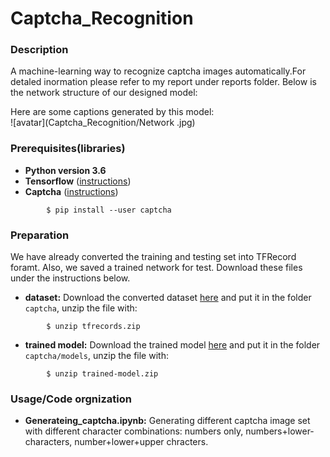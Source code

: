 # Captcha_Recognition


### Description
A machine-learning way to recognize captcha images automatically.For detaled inormation please refer to my report under reports folder.
Below is the network structure of our designed model:

Here are some captions generated by this model:  
![avatar](Captcha_Recognition/Network .jpg)


### Prerequisites(libraries)
* **Python version 3.6**
* **Tensorflow** ([instructions](https://www.tensorflow.org/install/))
* **Captcha** ([instructions](https://pypi.org/project/captcha/))  
```shell
        $ pip install --user captcha   
```

### Preparation
We have already converted the training and testing set into TFRecord foramt. Also, we saved a trained network for test. Download these files under the instructions below.
* **dataset:** Download the converted dataset [here](https://drive.google.com/open?id=1lpGNj1n2t2b__wdD6-tUxx2DDx9sxgaa) and put it in the folder  `captcha`, unzip the file with: 
```shell
        $ unzip tfrecords.zip   
```
* **trained model:** Download the trained model [here](https://drive.google.com/open?id=1fR-dka8ImcndCi_f24TatHjqgbg3mnKX) and put it in the folder  `captcha/models`, unzip the file with: 
```shell
        $ unzip trained-model.zip   
```

### Usage/Code orgnization
* **Generateing_captcha.ipynb:** Generating different captcha image set with different character combinations: numbers only, numbers+lower-characters, number+lower+upper chracters.  












